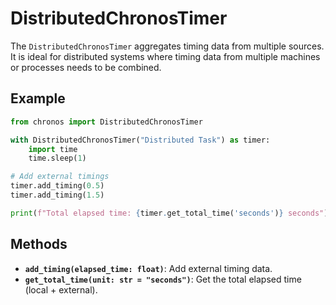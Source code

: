 # DistributedChronosTimer

The `DistributedChronosTimer` aggregates timing data from multiple sources. It is ideal for distributed systems where timing data from multiple machines or processes needs to be combined.

## Example

```python
from chronos import DistributedChronosTimer

with DistributedChronosTimer("Distributed Task") as timer:
    import time
    time.sleep(1)

# Add external timings
timer.add_timing(0.5)
timer.add_timing(1.5)

print(f"Total elapsed time: {timer.get_total_time('seconds')} seconds")
```

## Methods

-   **`add_timing(elapsed_time: float)`**: Add external timing data.
-   **`get_total_time(unit: str = "seconds")`**: Get the total elapsed time (local + external).
